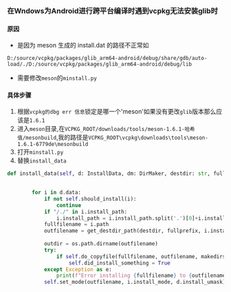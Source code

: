 ### 在Wndows为Android进行跨平台编译时遇到vcpkg无法安装glib时
#### 原因
- 是因为 meson 生成的 install.dat 的路径不正常如
```
D:/source/vcpkg/packages/glib_arm64-android/debug/share/gdb/auto-load/./D:/source/vcpkg/packages/glib_arm64-android/debug/lib
```
- 需要修改`meson`的`minstall.py`

#### 具体步骤
1. 根据`vcpkg的dbg err 信息`锁定是哪一个'meson'如果没有更改`glib`版本那么应该是`1.6.1`
2. 进入`meson`目录,在`VCPKG_ROOT/downloads/tools/meson-1.6.1-哈希值/mesonbuild`,我的路径是`VCPKG_ROOT\vcpkg\downloads\tools\meson-1.6.1-6779de\mesonbuild` 
3. 打开`minstall.py`
4. 替换`install_data`
```py
def install_data(self, d: InstallData, dm: DirMaker, destdir: str, fullprefix: str) -> None:
        

        for i in d.data:
            if not self.should_install(i):
                continue
            if "/./" in i.install_path:
                i.install_path = i.install_path.split('.')[0]+i.install_path.split('\\')[-1]
            fullfilename = i.path
            outfilename = get_destdir_path(destdir, fullprefix, i.install_path)
            
            outdir = os.path.dirname(outfilename)
            try:
                if self.do_copyfile(fullfilename, outfilename, makedirs=(dm, outdir), follow_symlinks=i.follow_symlinks):
                    self.did_install_something = True
            except Exception as e:
                print(f"Error installing {fullfilename} to {outfilename}: {e}")
            self.set_mode(outfilename, i.install_mode, d.install_umask)
```